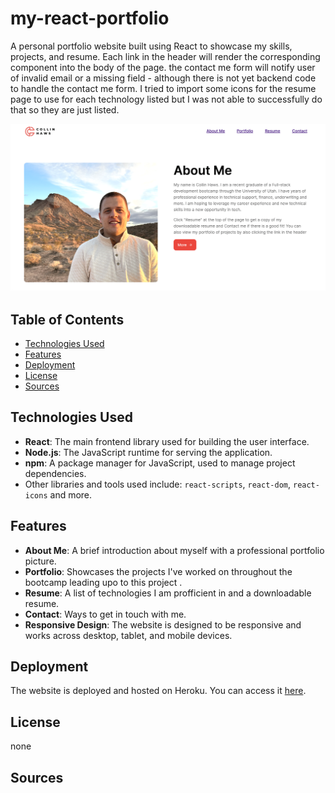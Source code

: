 # my-react-portfolio

A personal portfolio website built using React to showcase my skills, projects, and resume. Each link in the header will render the corresponding component into the body of the page. the contact me form will notify user of invalid email or a missing field - although there is not yet backend code to handle the contact me form. I tried to import some icons for the resume page to use for each technology listed but I was not able to successfully do that so they are just listed. 

![Screenshot of App](./src/assets/Screen%20Shot%202023-10-11%20at%208.16.44%20AM.png)

## Table of Contents
- [Technologies Used](#technologies-used)
- [Features](#features)
- [Deployment](#deployment)
- [License](#license)
- [Sources](#sources)

## Technologies Used

- **React**: The main frontend library used for building the user interface.
- **Node.js**: The JavaScript runtime for serving the application.
- **npm**: A package manager for JavaScript, used to manage project dependencies.
- Other libraries and tools used include: `react-scripts`, `react-dom`, `react-icons` and more.

## Features

- **About Me**: A brief introduction about myself with a professional portfolio picture.
- **Portfolio**: Showcases the projects I've worked on throughout the bootcamp leading upo to this project .
- **Resume**: A list of technologies I am profficient in and a downloadable resume.
- **Contact**: Ways to get in touch with me.
- **Responsive Design**: The website is designed to be responsive and works across desktop, tablet, and mobile devices.

## Deployment

The website is deployed and hosted on Heroku. You can access it [here](https://collin-react-656fe20911fb.herokuapp.com/about).

## License

none

## Sources

